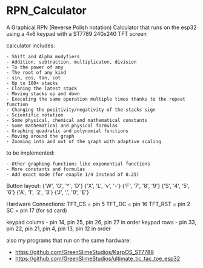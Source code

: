 # RPN_Calculator
A Graphical RPN (Reverse Polish notation) Calculator that runs on the esp32 using a 4x6 keypad with a ST7789 240x240 TFT screen 

calculator includes:
```
- Shift and Alpha modyfiers 
- Addition, subtraction, multiplicaton, division
- To the power of any
- The root of any kind
- sin, cos, tan, cot
- Up to 100+ stacks
- Cloning the latest stack
- Moving stacks up and down
- Executing the same operation multiple times thanks to the repeat function
- Changing the positivity/negativity of the stacks sign
- Scientific notation
- Some physical, chemical and mathematical constants
- Some mathematical and physical formulas
- Graphing quadratic and polynomial functions
- Moving around the graph
- Zooming into and out of the graph with adaptive scaling
```

to be implemented:
```
- Other graphing functions like exponential functions
- More constants and formulas
- Add exact mode (for exaple 1/4 instead of 0.25)
```

Button layout:
{'W', 'G', '^', 'D'}
{'X', 'L', 'v', '-'}
{'F', '7', '8', '9'}
{'S', '4', '5', '6'}
{'A', '1', '2', '3'}
{'J', '.', '0', 'E'}

Hardware Connections:
TFT_CS = pin 5
TFT_DC = pin 16
TFT_RST = pin 2
SC = pin 17 (for sd card)

keypad colums - pin 14, pin 25, pin 26, pin 27 in order
keypad rows - pin 33, pin 22, pin 21, pin 4, pin 13, pin 12 in order

also my programs that run on the same hardware:
- https://github.com/GreenSlimeStudios/KarpOS_ST7789
- https://github.com/GreenSlimeStudios/ultimate_tic_tac_toe_esp32